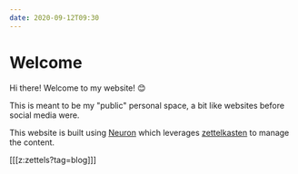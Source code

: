 ```yaml
---
date: 2020-09-12T09:30
---
```


# Welcome

Hi there! Welcome to my website! 😊

This is meant to be my "public" personal space, a bit like websites before social media were.  

This website is built using [Neuron](https://neuron.zettel.page/) which leverages [zettelkasten](https://en.wikipedia.org/wiki/Zettelkasten) to manage the content.

[[[z:zettels?tag=blog]]]

